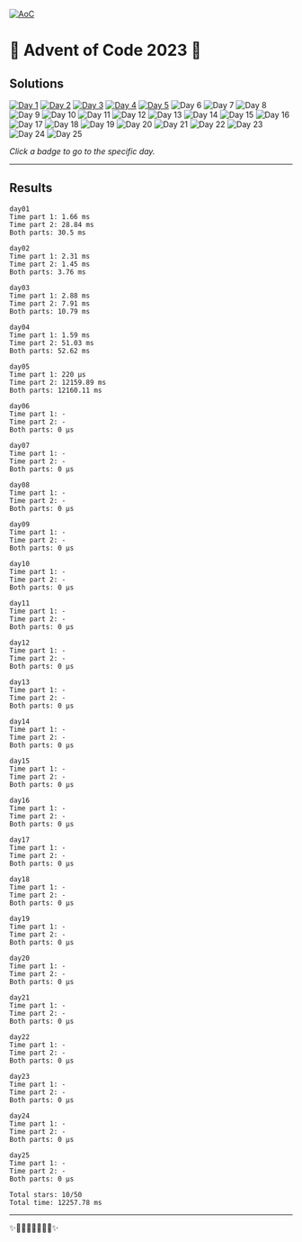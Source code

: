 [![AoC](https://badgen.net/badge/AoC/2023/blue)](https://adventofcode.com/2023)

# 🎄 Advent of Code 2023 🎄

## Solutions

[![Day 1](https://badgen.net/badge/day01/%E2%98%85%E2%98%85/green)](./day01)
[![Day 2](https://badgen.net/badge/day02/%E2%98%85%E2%98%85/green)](./day02)
[![Day 3](https://badgen.net/badge/day03/%E2%98%85%E2%98%85/green)](./day03)
[![Day 4](https://badgen.net/badge/day04/%E2%98%85%E2%98%85/green)](./day04)
[![Day 5](https://badgen.net/badge/day05/%E2%98%85%E2%98%85/green)](./day05)
![Day 6](https://badgen.net/badge/day06/%E2%98%86%E2%98%86/grey)
![Day 7](https://badgen.net/badge/day07/%E2%98%86%E2%98%86/grey)
![Day 8](https://badgen.net/badge/day08/%E2%98%86%E2%98%86/grey)
![Day 9](https://badgen.net/badge/day09/%E2%98%86%E2%98%86/grey)
![Day 10](https://badgen.net/badge/day10/%E2%98%86%E2%98%86/grey)
![Day 11](https://badgen.net/badge/day11/%E2%98%86%E2%98%86/grey)
![Day 12](https://badgen.net/badge/day12/%E2%98%86%E2%98%86/grey)
![Day 13](https://badgen.net/badge/day13/%E2%98%86%E2%98%86/grey)
![Day 14](https://badgen.net/badge/day14/%E2%98%86%E2%98%86/grey)
![Day 15](https://badgen.net/badge/day15/%E2%98%86%E2%98%86/grey)
![Day 16](https://badgen.net/badge/day16/%E2%98%86%E2%98%86/grey)
![Day 17](https://badgen.net/badge/day17/%E2%98%86%E2%98%86/grey)
![Day 18](https://badgen.net/badge/day18/%E2%98%86%E2%98%86/grey)
![Day 19](https://badgen.net/badge/day19/%E2%98%86%E2%98%86/grey)
![Day 20](https://badgen.net/badge/day20/%E2%98%86%E2%98%86/grey)
![Day 21](https://badgen.net/badge/day21/%E2%98%86%E2%98%86/grey)
![Day 22](https://badgen.net/badge/day22/%E2%98%86%E2%98%86/grey)
![Day 23](https://badgen.net/badge/day23/%E2%98%86%E2%98%86/grey)
![Day 24](https://badgen.net/badge/day24/%E2%98%86%E2%98%86/grey)
![Day 25](https://badgen.net/badge/day25/%E2%98%86%E2%98%86/grey)

_Click a badge to go to the specific day._

---

## Results

```
day01
Time part 1: 1.66 ms
Time part 2: 28.84 ms
Both parts: 30.5 ms
```

```
day02
Time part 1: 2.31 ms
Time part 2: 1.45 ms
Both parts: 3.76 ms
```

```
day03
Time part 1: 2.88 ms
Time part 2: 7.91 ms
Both parts: 10.79 ms
```

```
day04
Time part 1: 1.59 ms
Time part 2: 51.03 ms
Both parts: 52.62 ms
```

```
day05
Time part 1: 220 µs
Time part 2: 12159.89 ms
Both parts: 12160.11 ms
```

```
day06
Time part 1: -
Time part 2: -
Both parts: 0 µs
```

```
day07
Time part 1: -
Time part 2: -
Both parts: 0 µs
```

```
day08
Time part 1: -
Time part 2: -
Both parts: 0 µs
```

```
day09
Time part 1: -
Time part 2: -
Both parts: 0 µs
```

```
day10
Time part 1: -
Time part 2: -
Both parts: 0 µs
```

```
day11
Time part 1: -
Time part 2: -
Both parts: 0 µs
```

```
day12
Time part 1: -
Time part 2: -
Both parts: 0 µs
```

```
day13
Time part 1: -
Time part 2: -
Both parts: 0 µs
```

```
day14
Time part 1: -
Time part 2: -
Both parts: 0 µs
```

```
day15
Time part 1: -
Time part 2: -
Both parts: 0 µs
```

```
day16
Time part 1: -
Time part 2: -
Both parts: 0 µs
```

```
day17
Time part 1: -
Time part 2: -
Both parts: 0 µs
```

```
day18
Time part 1: -
Time part 2: -
Both parts: 0 µs
```

```
day19
Time part 1: -
Time part 2: -
Both parts: 0 µs
```

```
day20
Time part 1: -
Time part 2: -
Both parts: 0 µs
```

```
day21
Time part 1: -
Time part 2: -
Both parts: 0 µs
```

```
day22
Time part 1: -
Time part 2: -
Both parts: 0 µs
```

```
day23
Time part 1: -
Time part 2: -
Both parts: 0 µs
```

```
day24
Time part 1: -
Time part 2: -
Both parts: 0 µs
```

```
day25
Time part 1: -
Time part 2: -
Both parts: 0 µs
```

```
Total stars: 10/50
Total time: 12257.78 ms
```

---

✨🎄🎁🎄🎅🎄🎁🎄✨
